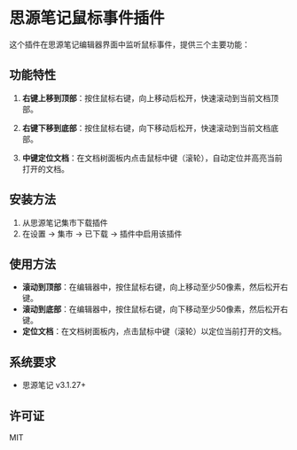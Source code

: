 # 思源笔记鼠标事件插件

这个插件在思源笔记编辑器界面中监听鼠标事件，提供三个主要功能：

## 功能特性

1. **右键上移到顶部**：按住鼠标右键，向上移动后松开，快速滚动到当前文档顶部。

2. **右键下移到底部**：按住鼠标右键，向下移动后松开，快速滚动到当前文档底部。

3. **中键定位文档**：在文档树面板内点击鼠标中键（滚轮），自动定位并高亮当前打开的文档。

## 安装方法

1. 从思源笔记集市下载插件
2. 在设置 -> 集市 -> 已下载 -> 插件中启用该插件

## 使用方法

- **滚动到顶部**：在编辑器中，按住鼠标右键，向上移动至少50像素，然后松开右键。
- **滚动到底部**：在编辑器中，按住鼠标右键，向下移动至少50像素，然后松开右键。
- **定位文档**：在文档树面板内，点击鼠标中键（滚轮）以定位当前打开的文档。

## 系统要求

- 思源笔记 v3.1.27+

## 许可证

MIT